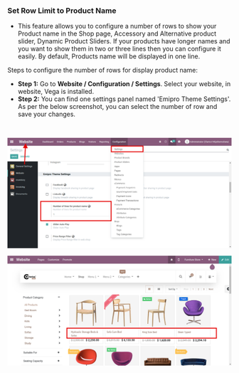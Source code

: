 
### Set Row Limit to Product Name



* This feature allows you to configure a number of rows to show your Product name in the Shop page, Accessory and Alternative product slider, Dynamic Product Sliders. If your products have longer names and you want to show them in two or three lines then you can configure it easily. By default, Products name will be displayed in one line.

Steps to configure the number of rows for display product name:


* **Step 1:** Go to **Website / Configuration / Settings**. Select your website, in website, Vega is installed.
* **Step 2:** You can find one settings panel named 'Emipro Theme Settings'. As per the below screenshot, you can select the number of row and save your changes.

 


![](./images/16-1.png)


![](./images/16-2.png)


